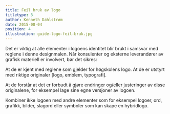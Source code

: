 ```yaml
---
title: Feil bruk av logo
titletype: 3
author: Kenneth Dahlstrøm
date: 2015-08-04
position: 4
illustration: guide-logo-feil-bruk.jpg
---
```


Det er viktig at alle elementer i logoens identitet blir brukt i samsvar med reglene i denne designmalen. Når konsulenter og eksterne leverandører av grafisk materiell er involvert, bør det sikres:

At de er kjent med reglene som gjelder for høgskolens logo. At de er utstyrt med riktige originaler [logo, emblem, typografi].

At de forstår at det er forbudt å gjøre endringer og/eller justeringer av disse originalene, for eksempel lage sine egne versjoner av logoen.

Kombiner ikke logoen med andre elementer som for eksempel logoer, ord, grafikk, bilder, slagord eller symboler som kan skape en hybridlogo.
